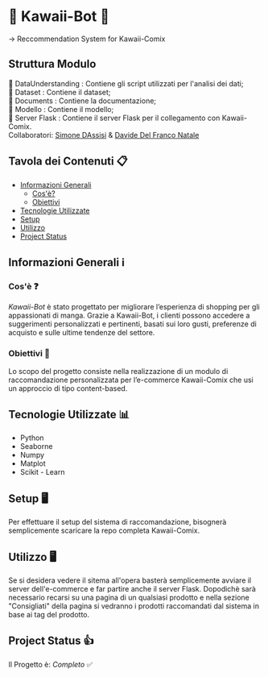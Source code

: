 # 🌸 Kawaii-Bot 🌸
→ Reccommendation System for Kawaii-Comix 

## Struttura Modulo
📁 DataUnderstanding : Contiene gli script utilizzati per l'analisi dei dati;  
📁 Dataset           : Contiene il dataset;  
📁 Documents         : Contiene la documentazione;  
📁 Modello           : Contiene il modello;  
📁 Server Flask      : Contiene il server Flask per il collegamento con Kawaii-Comix.  
Collaboratori: [Simone DAssisi](//github.com/Smo17817) & [Davide Del Franco Natale](https://github.com/ddfn03)  

## Tavola dei Contenuti 📋
* [Informazioni Generali](#informazioni-generali-ℹ)
  + [Cos'è?](#cosè-)
  + [Obiettivi](#obiettivi-)
* [Tecnologie Utilizzate](#Tecnologie-Utilizzate-)
* [Setup](#setup-)
* [Utilizzo](#utilizzo-)
* [Project Status](#project-status-)
## Informazioni Generali ℹ
### Cos'è ❓
_Kawaii-Bot_ è stato progettato per migliorare l’esperienza di shopping per gli appassionati di manga. Grazie a Kawaii-Bot, i clienti possono accedere a suggerimenti personalizzati e pertinenti, basati sui loro gusti, preferenze di acquisto e sulle ultime tendenze del settore.  
### Obiettivi 🎯
Lo scopo del progetto consiste nella realizzazione di un modulo di raccomandazione personalizzata per l’e-commerce Kawaii-Comix che usi un approccio di tipo content-based. 
## Tecnologie Utilizzate 📊
- Python
- Seaborne
- Numpy
- Matplot
- Scikit - Learn
## Setup 🖥
Per effettuare il setup del sistema di raccomandazione, bisognerà semplicemente scaricare la repo completa Kawaii-Comix.
## Utilizzo 🖥
Se si desidera vedere il sitema all'opera basterà semplicemente avviare il server dell'e-commerce e far partire anche il server Flask. Dopodichè sarà necessario recarsi su una pagina di un qualsiasi prodotto e nella sezione "Consigliati" della pagina si vedranno i prodotti raccomandati dal sistema in base ai tag del prodotto. 

## Project Status 👍
Il Progetto è: _Completo_ ✅

  
